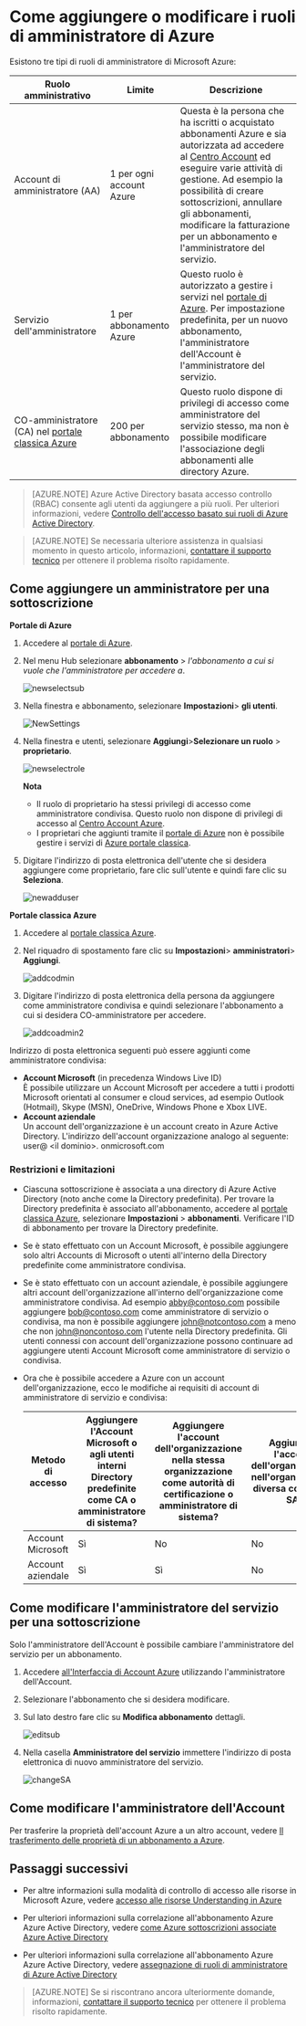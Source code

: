 <properties
    pageTitle="Come aggiungere o modificare i ruoli di amministratore Azure | Microsoft Azure"
    description="Viene descritto come aggiungere o modificare CO-amministratore Azure, amministratore del servizio e amministratore dell'Account"
    services=""
    documentationCenter=""
    authors="genlin"
    manager="mbaldwin"
    editor=""
    tags="billing"/>

<tags
    ms.service="billing"
    ms.workload="na"
    ms.tgt_pltfrm="na"
    ms.devlang="na"
    ms.topic="article"
    ms.date="08/17/2016"
    ms.author="genli"/>

# <a name="how-to-add-or-change-azure-administrator-roles"></a>Come aggiungere o modificare i ruoli di amministratore di Azure

Esistono tre tipi di ruoli di amministratore di Microsoft Azure:

| Ruolo amministrativo   | Limite  | Descrizione
| ------------- | ------------- |---------------|
|Account di amministratore (AA)  | 1 per ogni account Azure  |Questa è la persona che ha iscritti o acquistato abbonamenti Azure e sia autorizzata ad accedere al [Centro Account](https://account.windowsazure.com/Home/Index) ed eseguire varie attività di gestione. Ad esempio la possibilità di creare sottoscrizioni, annullare gli abbonamenti, modificare la fatturazione per un abbonamento e l'amministratore del servizio.
| Servizio dell'amministratore | 1 per abbonamento Azure  |Questo ruolo è autorizzato a gestire i servizi nel [portale di Azure](https://portal.azure.com). Per impostazione predefinita, per un nuovo abbonamento, l'amministratore dell'Account è l'amministratore del servizio.|
|CO-amministratore (CA) nel [portale classica Azure](https://manage.windowsazure.com)|200 per abbonamento| Questo ruolo dispone di privilegi di accesso come amministratore del servizio stesso, ma non è possibile modificare l'associazione degli abbonamenti alle directory Azure. |

> [AZURE.NOTE] Azure Active Directory basata accesso controllo (RBAC) consente agli utenti da aggiungere a più ruoli. Per ulteriori informazioni, vedere [Controllo dell'accesso basato sui ruoli di Azure Active Directory](./active-directory/role-based-access-control-configure.md).

> [AZURE.NOTE] Se necessaria ulteriore assistenza in qualsiasi momento in questo articolo, informazioni, [contattare il supporto tecnico](https://portal.azure.com/?#blade/Microsoft_Azure_Support/HelpAndSupportBlade) per ottenere il problema risolto rapidamente.

## <a name="how-to-add-an-admin-for-a-subscription"></a>Come aggiungere un amministratore per una sottoscrizione

**Portale di Azure**

1. Accedere al [portale di Azure](https://portal.azure.com).

2. Nel menu Hub selezionare **abbonamento** > *l'abbonamento a cui si vuole che l'amministratore per accedere a*.

    ![newselectsub](./media/billing-add-change-azure-subscription-administrator/newselectsub.png)

3. Nella finestra e abbonamento, selezionare **Impostazioni**> **gli utenti**.

    ![NewSettings](./media/billing-add-change-azure-subscription-administrator/newsettings.png)
4. Nella finestra e utenti, selezionare **Aggiungi**>**Selezionare un ruolo** > **proprietario**.

    ![newselectrole](./media/billing-add-change-azure-subscription-administrator/newselectrole.png)

    **Nota**
    - Il ruolo di proprietario ha stessi privilegi di accesso come amministratore condivisa. Questo ruolo non dispone di privilegi di accesso al [Centro Account Azure](https://account.windowsazure.com/subscriptions).
    - I proprietari che aggiunti tramite il [portale di Azure](https://portal.azure.com) non è possibile gestire i servizi di [Azure portale classica](https://manage.windowsazure.com).  

5. Digitare l'indirizzo di posta elettronica dell'utente che si desidera aggiungere come proprietario, fare clic sull'utente e quindi fare clic su **Seleziona**.

    ![newadduser](./media/billing-add-change-azure-subscription-administrator/newadduser.png)

**Portale classica Azure**

1. Accedere al [portale classica Azure](https://manage.windowsazure.com/).

2. Nel riquadro di spostamento fare clic su **Impostazioni**> **amministratori**> **Aggiungi**. </br>

    ![addcodmin](./media/billing-add-change-azure-subscription-administrator/addcoadmin.png)

3. Digitare l'indirizzo di posta elettronica della persona da aggiungere come amministratore condivisa e quindi selezionare l'abbonamento a cui si desidera CO-amministratore per accedere.</br>

    ![addcoadmin2](./media/billing-add-change-azure-subscription-administrator/addcoadmin2.png)</br>

Indirizzo di posta elettronica seguenti può essere aggiunti come amministratore condivisa:

* **Account Microsoft** (in precedenza Windows Live ID) </br>
 È possibile utilizzare un Account Microsoft per accedere a tutti i prodotti Microsoft orientati al consumer e cloud services, ad esempio Outlook (Hotmail), Skype (MSN), OneDrive, Windows Phone e Xbox LIVE.
* **Account aziendale**</br>
 Un account dell'organizzazione è un account creato in Azure Active Directory. L'indirizzo dell'account organizzazione analogo al seguente: user@ &lt;il dominio&gt;. onmicrosoft.com

### <a name="limitations-and-restrictions"></a>Restrizioni e limitazioni

 * Ciascuna sottoscrizione è associata a una directory di Azure Active Directory (noto anche come la Directory predefinita). Per trovare la Directory predefinita è associato all'abbonamento, accedere al [portale classica Azure](https://manage.windowsazure.com/), selezionare **Impostazioni** > **abbonamenti**. Verificare l'ID di abbonamento per trovare la Directory predefinite.

 * Se è stato effettuato con un Account Microsoft, è possibile aggiungere solo altri Accounts di Microsoft o utenti all'interno della Directory predefinite come amministratore condivisa.

 * Se è stato effettuato con un account aziendale, è possibile aggiungere altri account dell'organizzazione all'interno dell'organizzazione come amministratore condivisa. Ad esempio abby@contoso.com possibile aggiungere bob@contoso.com come amministratore di servizio o condivisa, ma non è possibile aggiungere john@notcontoso.com a meno che non john@noncontoso.com l'utente nella Directory predefinita. Gli utenti connessi con account dell'organizzazione possono continuare ad aggiungere utenti Account Microsoft come amministratore di servizio o condivisa.

 * Ora che è possibile accedere a Azure con un account dell'organizzazione, ecco le modifiche ai requisiti di account di amministratore di servizio e condivisa:

    Metodo di accesso| Aggiungere l'Account Microsoft o agli utenti interni Directory predefinite come CA o amministratore di sistema?  |Aggiungere l'account dell'organizzazione nella stessa organizzazione come autorità di certificazione o amministratore di sistema? |Aggiungere l'account dell'organizzazione nell'organizzazione diversa come CA o SA?
    ------------- | ------------- |---------------|---------------
    Account Microsoft |Sì|No|No
    Account aziendale|Sì|Sì|No

## <a name="how-to-change-service-administrator-for-a-subscription"></a>Come modificare l'amministratore del servizio per una sottoscrizione

Solo l'amministratore dell'Account è possibile cambiare l'amministratore del servizio per un abbonamento.

1. Accedere [all'Interfaccia di Account Azure](https://account.windowsazure.com/subscriptions) utilizzando l'amministratore dell'Account.

2. Selezionare l'abbonamento che si desidera modificare.

3. Sul lato destro fare clic su **Modifica abbonamento** dettagli. </br>

    ![editsub](./media/billing-add-change-azure-subscription-administrator/editsub.png)

4. Nella casella **Amministratore del servizio** immettere l'indirizzo di posta elettronica di nuovo amministratore del servizio. </br>

    ![changeSA](./media/billing-add-change-azure-subscription-administrator/changeSA.png)

## <a name="how-to-change-the-account-administrator"></a>Come modificare l'amministratore dell'Account

Per trasferire la proprietà dell'account Azure a un altro account, vedere [Il trasferimento delle proprietà di un abbonamento a Azure](billing-subscription-transfer.md).

## <a name="next-steps"></a>Passaggi successivi

* Per altre informazioni sulla modalità di controllo di accesso alle risorse in Microsoft Azure, vedere [accesso alle risorse Understanding in Azure](./active-directory/active-directory-understanding-resource-access.md)

* Per ulteriori informazioni sulla correlazione all'abbonamento Azure Azure Active Directory, vedere [come Azure sottoscrizioni associate Azure Active Directory](./active-directory/active-directory-how-subscriptions-associated-directory.md)

* Per ulteriori informazioni sulla correlazione all'abbonamento Azure Azure Active Directory, vedere [assegnazione di ruoli di amministratore di Azure Active Directory](./active-directory/active-directory-assign-admin-roles.md)

> [AZURE.NOTE] Se si riscontrano ancora ulteriormente domande, informazioni, [contattare il supporto tecnico](https://portal.azure.com/?#blade/Microsoft_Azure_Support/HelpAndSupportBlade) per ottenere il problema risolto rapidamente.
